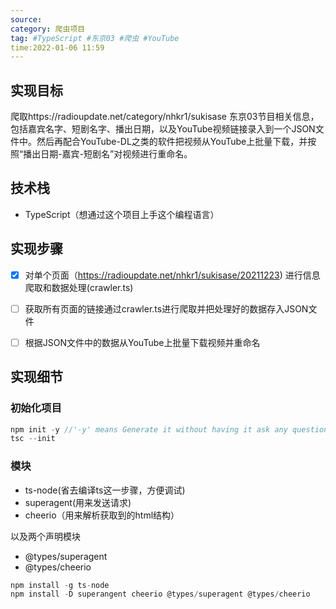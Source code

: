 ```yaml
---
source:
category: 爬虫项目
tag: #TypeScript #东京03 #爬虫 #YouTube
time:2022-01-06 11:59
---
```


## 实现目标

爬取https://radioupdate.net/category/nhkr1/sukisase 东京03节目相关信息，包括嘉宾名字、短剧名字、播出日期，以及YouTube视频链接录入到一个JSON文件中。然后再配合YouTube-DL之类的软件把视频从YouTube上批量下载，并按照“播出日期-嘉宾-短剧名”对视频进行重命名。

## 技术栈

- TypeScript（想通过这个项目上手这个编程语言）


## 实现步骤

- [x] 对单个页面（https://radioupdate.net/nhkr1/sukisase/20211223) 进行信息爬取和数据处理(crawler.ts)
- [ ] 获取所有页面的链接通过crawler.ts进行爬取并把处理好的数据存入JSON文件
- [ ] 根据JSON文件中的数据从YouTube上批量下载视频并重命名


## 实现细节

### 初始化项目

```TypeScript
npm init -y //'-y' means Generate it without having it ask any questions
tsc --init
```

### 模块

-   ts-node(省去编译ts这一步骤，方便调试)
-   superagent(用来发送请求)
-   cheerio（用来解析获取到的html结构）

以及两个声明模块
-   @types/superagent
-   @types/cheerio

```TypeScript
npm install -g ts-node
npm install -D superangent cheerio @types/superagent @types/cheerio
```